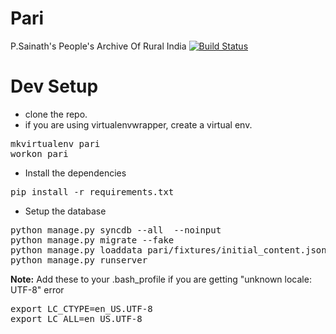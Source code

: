 <h1>Pari</h1>


P.Sainath's People's Archive Of Rural India
[![Build Status](https://travis-ci.org/RuralIndia/pari.png)](https://travis-ci.org//RuralIndia/pari)


Dev Setup
==========

* clone the repo.
* if you are using virtualenvwrapper, create a virtual env.
<pre>
mkvirtualenv pari
workon pari
</pre>
* Install the dependencies
<pre>
pip install -r requirements.txt
</pre>
* Setup the database
<pre>
python manage.py syncdb --all  --noinput 
python manage.py migrate --fake
python manage.py loaddata pari/fixtures/initial_content.json 
python manage.py runserver
</pre>

<b>Note:</b> Add these to your .bash_profile if you are getting "unknown locale: UTF-8" error
<pre>
export LC_CTYPE=en_US.UTF-8
export LC_ALL=en_US.UTF-8
</pre>
